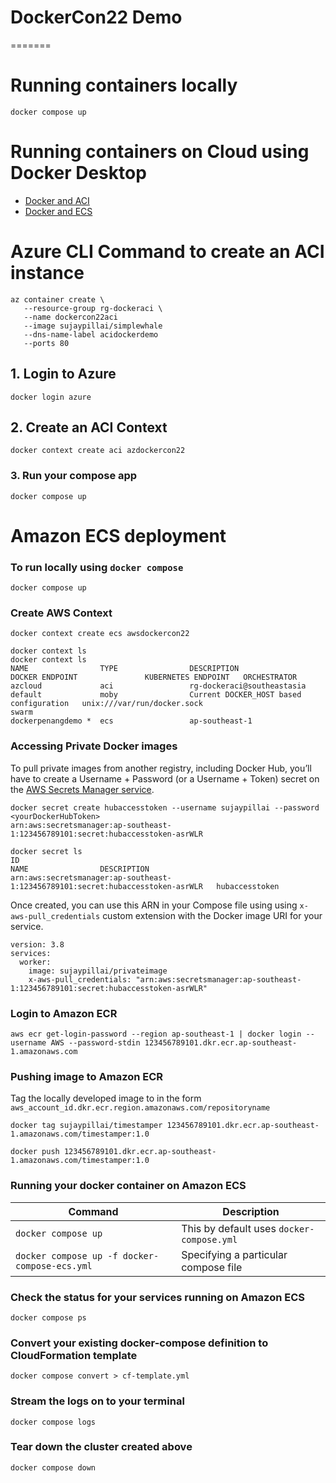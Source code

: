 # DockerCon22 Demo
=======
# Running containers locally
```
docker compose up
```

# Running containers on Cloud using Docker Desktop

- [Docker and ACI](https://docs.docker.com/engine/context/aci-integration/)
- [Docker and ECS](https://docs.docker.com/engine/context/ecs-integration/)


# Azure CLI Command to create an ACI instance
```
az container create \
   --resource-group rg-dockeraci \
   --name dockercon22aci
   --image sujaypillai/simplewhale 
   --dns-name-label acidockerdemo 
   --ports 80
```

## 1. Login to Azure
```
docker login azure
```
## 2. Create an ACI Context
```
docker context create aci azdockercon22
```

### 3. Run your compose app
```
docker compose up
```

# Amazon ECS deployment

### To run locally using `docker compose`
```
docker compose up
```

### Create AWS Context
```
docker context create ecs awsdockercon22
```

```
docker context ls
docker context ls
NAME                TYPE                DESCRIPTION                               DOCKER ENDPOINT               KUBERNETES ENDPOINT   ORCHESTRATOR                                                                            
azcloud             aci                 rg-dockeraci@southeastasia                                                                    
default             moby                Current DOCKER_HOST based configuration   unix:///var/run/docker.sock                         swarm
dockerpenangdemo *  ecs                 ap-southeast-1               
```

### Accessing Private Docker images
To pull private images from another registry, including Docker Hub, you’ll have to create a Username + Password (or a Username + Token) secret on the [AWS Secrets Manager service](https://docs.aws.amazon.com/secretsmanager/).

```
docker secret create hubaccesstoken --username sujaypillai --password <yourDockerHubToken>
arn:aws:secretsmanager:ap-southeast-1:123456789101:secret:hubaccesstoken-asrWLR
```

```
docker secret ls            
ID                                                                                NAME                DESCRIPTION
arn:aws:secretsmanager:ap-southeast-1:123456789101:secret:hubaccesstoken-asrWLR   hubaccesstoken  
```

Once created, you can use this ARN in your Compose file using using `x-aws-pull_credentials` custom extension with the Docker image URI for your service.
```
version: 3.8
services:
  worker:
    image: sujaypillai/privateimage
    x-aws-pull_credentials: "arn:aws:secretsmanager:ap-southeast-1:123456789101:secret:hubaccesstoken-asrWLR"
```

### Login to Amazon ECR
`aws ecr get-login-password --region ap-southeast-1 | docker login --username AWS --password-stdin 123456789101.dkr.ecr.ap-southeast-1.amazonaws.com`

### Pushing image to Amazon ECR
Tag the locally developed image to in the form `aws_account_id.dkr.ecr.region.amazonaws.com/repositoryname`

```docker tag sujaypillai/timestamper 123456789101.dkr.ecr.ap-southeast-1.amazonaws.com/timestamper:1.0```

```docker push 123456789101.dkr.ecr.ap-southeast-1.amazonaws.com/timestamper:1.0```

### Running your docker container on Amazon ECS

| Command                   | Description |
|---------------------------|-------------|
| ``` docker compose up ```                         |   This by default uses `docker-compose.yml`           |
| ```docker compose up -f docker-compose-ecs.yml``` |   Specifying a particular compose file          |


### Check the status for your services running on Amazon ECS
```docker compose ps```

### Convert your existing docker-compose definition to CloudFormation template
```docker compose convert > cf-template.yml```

### Stream the logs on to your terminal
```docker compose logs```

### Tear down the cluster created above 
```docker compose down```
